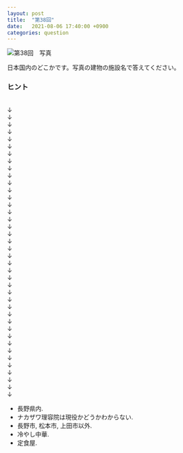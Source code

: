 ```yaml
---
layout: post
title:  "第38回"
date:   2021-08-06 17:40:00 +0900
categories: question
---
```



![第38回　写真](/kokodoko/images/q38.jpg "ナカザワ理容院")

日本国内のどこかです。写真の建物の施設名で答えてください。

### ヒント

<br />&darr;<br />&darr;<br />&darr;<br />&darr;<br />&darr;<br />&darr;<br />&darr;<br />&darr;
<br />&darr;<br />&darr;<br />&darr;<br />&darr;<br />&darr;<br />&darr;<br />&darr;<br />&darr;
<br />&darr;<br />&darr;<br />&darr;<br />&darr;<br />&darr;<br />&darr;<br />&darr;<br />&darr;
<br />&darr;<br />&darr;<br />&darr;<br />&darr;<br />&darr;<br />&darr;<br />&darr;<br />&darr;
<br />&darr;<br />&darr;<br />&darr;<br />&darr;<br />&darr;<br />&darr;<br />&darr;<br />&darr;

* 長野県内.
* ナカザワ理容院は現役かどうかわからない.
* 長野市, 松本市, 上田市以外.
* 冷やし中華.
* 定食屋.